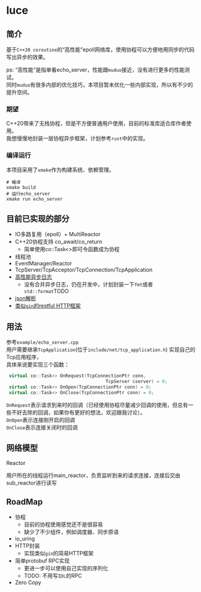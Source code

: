 # luce
## 简介
基于`C++20 coroutine`的“高性能”epoll网络库，使用协程可以方便地用同步的代码写出异步的效果。

ps: “高性能”是指单看echo_server，性能跟`muduo`接近，没有进行更多的性能测试。  
同时`muduo`有很多内部的优化技巧，本项目暂未优化一些内部实现，所以有不少的提升空间。

### 期望
C++20带来了无栈协程，但是不方便普通用户使用，目前的标准库适合库作者使用。  
我想慢慢地封装一层协程异步框架，计划参考`rust`中的实现。

### 编译运行
本项目采用了`xmake`作为构建系统、依赖管理。
```
# 编译
xmake build
# 运行echo_server
xmake run echo_server
```

## 目前已实现的部分

- IO多路复用（epoll）+ MultiReactor
- C++20协程支持 co_await/co_return
    - 简单使用co::Task<>即可令函数成为协程
- 线程池
- EventManager/Reactor
- TcpServer/TcpAcceptor/TcpConnection/TcpApplication
- [高性能异步日志](https://github.com/Pang-GJ/plog)
  - 没有合并异步日志，仍在开发中，计划封装一下`fmt`或者`std::format`TODO
- [json解析](https://github.com/Pang-GJ/tinyjson)
- [类似`gin`的restful HTTP框架](./docs/http.md)

## 用法

参考`example/echo_server.cpp`  
用户需要继承`TcpApplication`(位于`include/net/tcp_application.h`)
实现自己的Tcp应用程序，  
具体来说要实现三个函数：

```cpp
 virtual co::Task<> OnRequest(TcpConnectionPtr conn,
                                     TcpServer &server) = 0;
 virtual co::Task<> OnOpen(TcpConnectionPtr conn) = 0;
 virtual co::Task<> OnClose(TcpConnectionPtr conn) = 0;
```

`OnRequest`表示请求到来时的回调（已经使用协程尽量减少回调的使用，但总有一些不好去除的回调，如果你有更好的想法，欢迎跟我讨论）。  
`OnOpen`表示连接刚开启的回调  
`OnClose`表示连接关闭时的回调

## 网络模型

Reactor

用户所在的线程运行main_reactor，负责监听到来的请求连接，连接后交由sub_reactor进行读写

## RoadMap

- 协程
    - 目前的协程使用感觉还不是很容易
    - 缺少了不少组件，例如调度器、同步原语
- io_uring
- HTTP封装
  - 实现类似`gin`的简易HTTP框架
- 简单protobuf RPC实现
    - 更进一步可以使用自己实现的序列化
    - TODO: 不用写`IDL`的RPC
- Zero Copy
